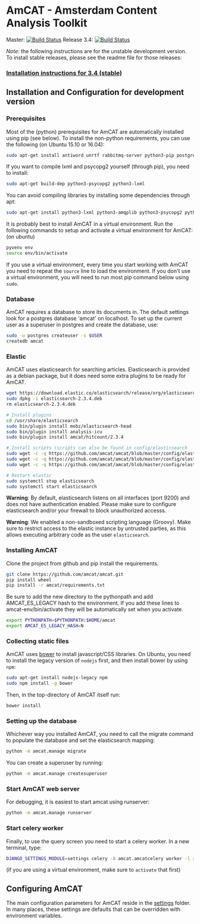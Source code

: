 AmCAT - Amsterdam Content Analysis Toolkit
==========================================

Master: [![Build Status](https://travis-ci.org/amcat/amcat.png?branch=master)](https://travis-ci.org/amcat/amcat) Release 3.4: [![Build Status](https://travis-ci.org/amcat/amcat.png?branch=release-3.3)](https://travis-ci.org/amcat/amcat)

*Note:* the following instructions are for the unstable development version. 
To install stable releases, please see the readme file for those releases:

### [Installation instructions for 3.4 (stable)](https://github.com/amcat/amcat/blob/release-3.4/README.md)


## Installation and Configuration for development version

### Prerequisites

Most of the (python) prerequisites for AmCAT are automatically installed using pip (see below). To install the non-python requirements, you can use the following (on Ubuntu 15.10 or 16.04):

```sh
sudo apt-get install antiword unrtf rabbitmq-server python3-pip postgresql postgresql-contrib python3-venv git postgresql-server-dev-9.5 python3-dev libxml2-dev libxslt-dev graphviz pspp redis-server r-base
```

If you want to compile lxml and psycopg2 yourself (through pip), you need to install:

```sh
sudo apt-get build-dep python3-psycopg2 python3-lxml
```

You can avoid compiling libraries by installing some dependencies through apt:

```sh
sudo apt-get install python3-lxml python3-amqplib python3-psycopg2 python3-requests python3-pygments
```

It is probably best to install AmCAT in a virtual environment. Run the following commands to setup and activate a virtual environment for AmCAT: (on ubuntu)

```sh
pyvenv env
source env/bin/activate
```

If you use a virtual environment, every time you start working with AmCAT you need to repeat the `source` line to load the environment. If you don't use a virtual environment, you will need to run most pip command below using `sudo`. 

### Database

AmCAT requires a database to store its documents in. The default settings look for a postgres database 'amcat' on localhost. To set up the current user as a superuser in postgres and create the database, use:

```sh
sudo -u postgres createuser -s $USER
createdb amcat
```

### Elastic

AmCAT uses elasticsearch for searching articles. Elasticsearch is provided as a debian package, but it does need some extra plugins to be ready for AmCAT.

```sh
wget https://download.elastic.co/elasticsearch/release/org/elasticsearch/distribution/deb/elasticsearch/2.3.4/elasticsearch-2.3.4.deb
sudo dpkg -i elasticsearch-2.3.4.deb
rm elasticsearch-2.3.4.deb

# Install plugins
cd /usr/share/elasticsearch
sudo bin/plugin install mobz/elasticsearch-head
sudo bin/plugin install analysis-icu
sudo bin/plugin install amcat/hitcount/2.3.4

# Install scripts (scripts can also be found in config/elasticsearch
sudo wget -c -q https://github.com/amcat/amcat/blob/master/config/elasticsearch/amcat_remove_from_set.groovy -O /etc/elasticsearch/scripts/amcat_remove_from_set.groovy
sudo wget -c -q https://github.com/amcat/amcat/blob/master/config/elasticsearch/amcat_add_to_set.groovy -O /etc/elasticsearch/scripts/amcat_add_to_set.groovy
sudo wget -c -q https://github.com/amcat/amcat/blob/master/config/elasticsearch/amcat_lead.groovy -O /etc/elasticsearch/scripts/amcat_lead.groovy

# Restart elastic
sudo systemctl stop elasticsearch
sudo systemctl start elasticsearch
```

**Warning**: By default, elasticsearch listens on all interfaces (port 9200) and does not have authentication enabled. Please make sure to configure elasticsearch and/or your firewall to block unauthorized accesss. 

**Warning**: We enabled a non-sandboxed scripting language (Groovy). Make sure to restrict access to the elastic instance by untrusted parties, as this allows executing arbitrary code as the user `elasticsearch`.


### Installing AmCAT 

Clone the project from github and pip install the requirements. 

```sh
git clone https://github.com/amcat/amcat.git
pip install wheel
pip install -r amcat/requirements.txt
```

Be sure to add the new directory to the pythonpath and add AMCAT_ES_LEGACY hash to the environment.
If you add these lines to amcat-env/bin/activate they will be automatically set when you activate.

```sh
export PYTHONPATH=$PYTHONPATH:$HOME/amcat
export AMCAT_ES_LEGACY_HASH=N
```

### Collecting static files

AmCAT uses [bower](http://bower.io/) to install javascript/CSS libraries. On Ubuntu, you need to install the legacy version of `nodejs` first, and then install bower by using `npm`:

```sh
sudo apt-get install nodejs-legacy npm
sudo npm install -g bower
```

Then, in the top-directory of AmCAT itself run:

```sh
bower install
```

### Setting up the database

Whichever way you installed AmCAT, you need to call the migrate command to populate the database and set the elasticsearch mapping:

```sh
python -m amcat.manage migrate
```

You can create a superuser by running:

```sh
python -m amcat.manage createsuperuser
```

### Start AmCAT web server

For debugging, it is easiest to start amcat using runserver:

```sh
python -m amcat.manage runserver
```

### Start celery worker

Finally, to use the query screen you need to start a celery worker. In a new terminal, type:

```sh
DJANGO_SETTINGS_MODULE=settings celery -A amcat.amcatcelery worker -l info -Q amcat
```

(if you are using a virtual environment, make sure to `activate` that first)

## Configuring AmCAT

The main configuration parameters for AmCAT reside in the [settings](https://github.com/amcat/amcat/tree/master/settings) folder. In many places, these settings are defaults that can be overridden with environment variables. 
